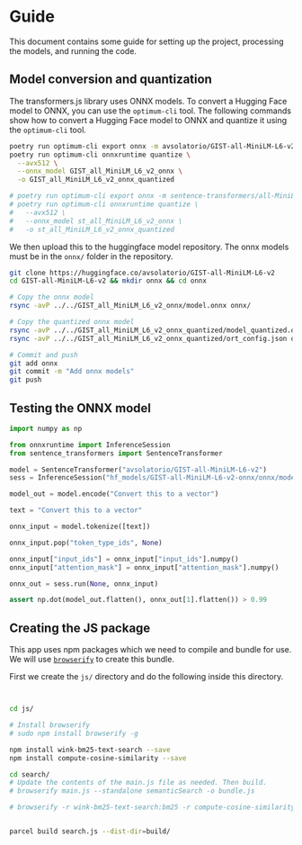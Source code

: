 # Guide

This document contains some guide for setting up the project, processing the models, and running the code.

## Model conversion and quantization

The transformers.js library uses ONNX models. To convert a Hugging Face model to ONNX, you can use the `optimum-cli` tool. The following commands show how to convert a Hugging Face model to ONNX and quantize it using the `optimum-cli` tool.

```bash
poetry run optimum-cli export onnx -m avsolatorio/GIST-all-MiniLM-L6-v2 GIST_all_MiniLM_L6_v2_onnx/
poetry run optimum-cli onnxruntime quantize \
  --avx512 \
  --onnx_model GIST_all_MiniLM_L6_v2_onnx \
  -o GIST_all_MiniLM_L6_v2_onnx_quantized

# poetry run optimum-cli export onnx -m sentence-transformers/all-MiniLM-L6-v2 st_all_MiniLM_L6_v2_onnx
# poetry run optimum-cli onnxruntime quantize \
#   --avx512 \
#   --onnx_model st_all_MiniLM_L6_v2_onnx \
#   -o st_all_MiniLM_L6_v2_onnx_quantized
```


We then upload this to the huggingface model repository. The onnx models must be in the `onnx/` folder in the repository.

```bash
git clone https://huggingface.co/avsolatorio/GIST-all-MiniLM-L6-v2
cd GIST-all-MiniLM-L6-v2 && mkdir onnx && cd onnx

# Copy the onnx model
rsync -avP ../../GIST_all_MiniLM_L6_v2_onnx/model.onnx onnx/

# Copy the quantized onnx model
rsync -avP ../../GIST_all_MiniLM_L6_v2_onnx_quantized/model_quantized.onnx onnx/
rsync -avP ../../GIST_all_MiniLM_L6_v2_onnx_quantized/ort_config.json onnx/

# Commit and push
git add onnx
git commit -m "Add onnx models"
git push
```


## Testing the ONNX model

```Python
import numpy as np

from onnxruntime import InferenceSession
from sentence_transformers import SentenceTransformer

model = SentenceTransformer("avsolatorio/GIST-all-MiniLM-L6-v2")
sess = InferenceSession("hf_models/GIST-all-MiniLM-L6-v2-onnx/onnx/model_quantized.onnx")

model_out = model.encode("Convert this to a vector")

text = "Convert this to a vector"

onnx_input = model.tokenize([text])

onnx_input.pop("token_type_ids", None)

onnx_input["input_ids"] = onnx_input["input_ids"].numpy()
onnx_input["attention_mask"] = onnx_input["attention_mask"].numpy()

onnx_out = sess.run(None, onnx_input)

assert np.dot(model_out.flatten(), onnx_out[1].flatten()) > 0.99
```


## Creating the JS package

This app uses npm packages which we need to compile and bundle for use. We will use [`browserify`](https://github.com/browserify/browserify#usage) to create this bundle.

First we create the `js/` directory and do the following inside this directory.

```bash


cd js/

# Install browserify
# sudo npm install browserify -g

npm install wink-bm25-text-search --save
npm install compute-cosine-similarity --save

cd search/
# Update the contents of the main.js file as needed. Then build.
# browserify main.js --standalone semanticSearch -o bundle.js

# browserify -r wink-bm25-text-search:bm25 -r compute-cosine-similarity:similarity > ss-bundle.js


parcel build search.js --dist-dir=build/
```

